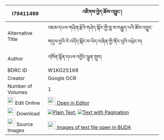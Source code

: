 |I79411499|འཇིགས་བྱེད་ཆོས་འབྱུང་། 
| --- | --- 
|Alternative Title |འཇམ་དཔལ་གཤིན་རྗེའི་གཤེད་སྐོར་གྱི་བླ་མ་བརྒྱུད་པའི་ཆོས་འབྱུང་གདུལ་བྱའི་རེ་འདོད་སྐོང་བ་ཡིད་བཞིན་གྱི་ནོར་བུའི་འཕྲེང་བ།
|Author| འཁོན་སྟོན་དཔལ་འབྱོར་ལྷུན་གྲུབ།
|BDRC ID | W1KG25168
|Creator | Google OCR
|Number of Volumes| 1
|<img width="25" src="https://img.icons8.com/color/25/000000/edit-property.png">Edit Online| [<img width="25" src="https://avatars.githubusercontent.com/u/45091458?s=200&v=4"> Open in Editor](http://editor.openpecha.org/I79411499)
|<img width="25" src="https://img.icons8.com/fluent/48/000000/download-2.png"/>  Download | [![](https://img.icons8.com/color/20/000000/txt.png)Plain Text](https://github.com/Openpecha/I79411499/releases/download/v1/jikje_chojung_plain_I79411499.zip), [![](https://img.icons8.com/color/20/000000/txt.png)Text with Pagination](https://github.com/Openpecha/I79411499/releases/download/v1/jikje_chojung_pages_I79411499.zip)
|<img width="25" src="https://img.icons8.com/plasticine/100/000000/pictures-folder.png"/>  Source Images | [<img width="25" src="https://library.bdrc.io/icons/BUDA-small.svg"> Images of text file open in BUDA](https://library.bdrc.io/show/bdr:W1KG25168)